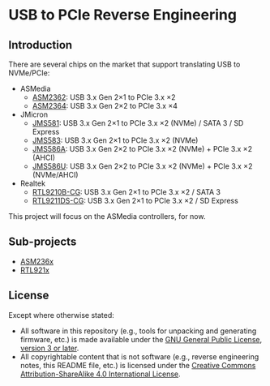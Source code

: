 # USB to PCIe Reverse Engineering


## Introduction

There are several chips on the market that support translating USB to NVMe/PCIe:

* ASMedia
  * [ASM2362][ASM2362]: USB 3.x Gen 2×1 to PCIe 3.x ×2
  * [ASM2364][ASM2364]: USB 3.x Gen 2×2 to PCIe 3.x ×4
* JMicron
  * [JMS581][JMS581]: USB 3.x Gen 2×1 to PCIe 3.x ×2 (NVMe) / SATA 3 / SD Express
  * [JMS583][JMS583]: USB 3.x Gen 2×1 to PCIe 3.x ×2 (NVMe)
  * [JMS586A][JMS586A]: USB 3.x Gen 2×2 to PCIe 3.x ×2 (NVMe) + PCIe 3.x ×2 (AHCI)
  * [JMS586U][JMS586U]: USB 3.x Gen 2×2 to PCIe 3.x ×2 (NVMe) + PCIe 3.x ×2 (NVMe/AHCI)
* Realtek
  * [RTL9210B-CG][RTL9210B]: USB 3.x Gen 2×1 to PCIe 3.x ×2 / SATA 3
  * [RTL9211DS-CG][RTL9211DS]: USB 3.x Gen 2×1 to PCIe 3.x ×2 / SD Express

This project will focus on the ASMedia controllers, for now.


## Sub-projects

* [ASM236x](ASM236x)
* [RTL921x](RTL921x)


## License

Except where otherwise stated:

* All software in this repository (e.g., tools for unpacking and generating
  firmware, etc.) is made available under the
  [GNU General Public License, version 3 or later][gpl].
* All copyrightable content that is not software (e.g., reverse engineering
  notes, this README file, etc.) is licensed under the
  [Creative Commons Attribution-ShareAlike 4.0 International License][cc-by-sa].


[ASM2362]: https://web.archive.org/web/20220608104342/https://www.asmedia.com.tw/product/Ee1YQF9sX7yyajH5/C5cYq34qpByQ6jm6
[ASM2364]: https://web.archive.org/web/20220703204756/https://www.asmedia.com.tw/product/BD5YqfdsPDqXFqi3/BF2yq24XzDuS5Tr4
[JMS581]: https://web.archive.org/web/20210511190218if_/https://www.jmicron.com/file/download/1081/Product+Brief+of+JMS581LT.pdf
[JMS583]: https://web.archive.org/web/20201218070451if_/https://www.jmicron.com/file/download/1012/JMS583_Product+Brief.pdf
[JMS586A]: https://web.archive.org/web/20220703210408if_/https://www.jmicron.com/file/download/1171/Product+Brief+of+JMS586A+%28Rev.1.00%29.pdf
[JMS586U]: https://web.archive.org/web/20220703210414if_/https://www.jmicron.com/file/download/1172/Product+Brief+of+JMS586U+%28Rev.1.00%29.pdf
[RTL9210B]: https://web.archive.org/web/20220407194447/https://www.realtek.com/en/products/communications-network-ics/item/rtl9210b-cg
[RTL9211DS]: https://web.archive.org/web/20230414021200/https://www.realtek.com/en/products/communications-network-ics/item/rtl9211ds-cg
[gpl]: COPYING.txt
[cc-by-sa]: https://creativecommons.org/licenses/by-sa/4.0/
